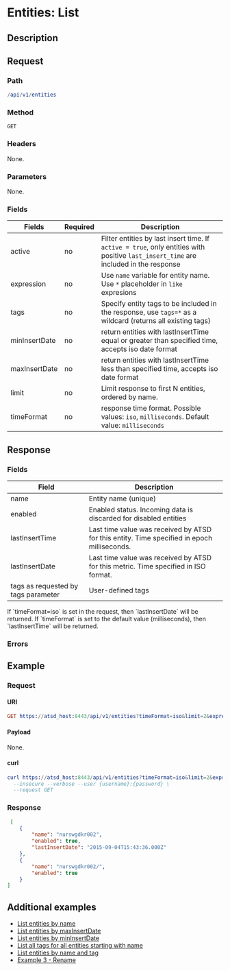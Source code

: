 # Entities: List

## Description

## Request

### Path

```elm
/api/v1/entities
```

### Method

```
GET
```

### Headers

None.

### Parameters

None.

### Fields

|**Fields**|**Required**|**Description**|
|---|---|---|
|active|no|Filter entities by last insert time. If `active = true`, only entities with positive `last_insert_time` are included in the response|
|expression|no|Use `name` variable for entity name. Use `*` placeholder in `like` expresions|
|tags|no|Specify entity tags to be included in the response, use `tags=*` as a wildcard (returns all existing tags)|
|minInsertDate|no|return entities with lastInsertTime equal or greater than specified time, accepts iso date format|
|maxInsertDate|no|return entities with lastInsertTime less than specified time, accepts iso date format|
|limit|no|Limit response to first N entities, ordered by name.|
|timeFormat|no|response time format. Possible values: `iso`, `milliseconds`. Default value: `milliseconds`|


## Response

### Fields

| **Field**                            | **Description**                                                                             |
|---|---|
| name                                | Entity name (unique)                                                                        |
| enabled                             | Enabled status. Incoming data is discarded for disabled entities                            |
| lastInsertTime                      | Last time value was received by ATSD for this entity. Time specified in epoch milliseconds. |
 |lastInsertDate|Last time value was received by ATSD for this metric. Time specified in ISO format.|
|tags as requested by tags parameter|User-defined tags|

<aside class="notice">
If `timeFormat=iso` is set in the request, then `lastInsertDate` will be returned. If `timeFormat` is set to the default value (milliseconds), then `lastInsertTime` will be returned.
</aside>

### Errors

## Example

### Request

#### URI

```elm
GET https://atsd_host:8443/api/v1/entities?timeFormat=iso&limit=2&expression=name%20like%20%27nurs*%27
```

#### Payload

None.

#### curl

```elm
curl https://atsd_host:8443/api/v1/entities?timeFormat=iso&limit=2&expression=name%20like%20%27nurs*%27 \
  --insecure --verbose --user {username}:{password} \
  --request GET
```

### Response

```json
 [
    {
        "name": "nurswgdkr002",
        "enabled": true,
        "lastInsertDate": "2015-09-04T15:43:36.000Z"
    },
    {
        "name": "nurswgdkr002/",
        "enabled": true
    }
]
```

## Additional examples
* [List entities by name](./examples/list-entities-by-name.md)
* [List entities by maxInsertDate](./examples/list-entities-by-maxinsertdate.md)
* [List entities by minInsertDate](./examples/list-entities-by-mininsertdate.md)
* [List all tags for all entities starting with name](examples/list-all-tags-for-all-entities-with-name.md)
* [List entities by name and tag](examples/list-entities-by-tag-containing-hbase.md)
* [Example 3 - Rename](examples/list-entities-starting-with-nur.md)



